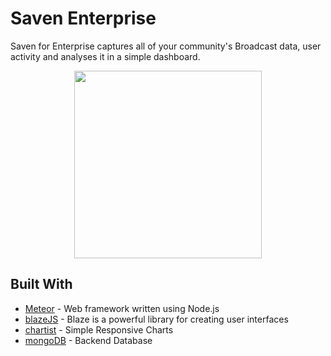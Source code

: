 # Saven Enterprise
Saven for Enterprise captures all of your community's Broadcast data, user activity and analyses it in a simple dashboard.<p align="center">
  <img src="https://d3r4tb575cotg3.cloudfront.net/static/Saven%20Enterprise%20Dashboard%202%20MacPro.png" style="width:300px">
</p>

## Built With

* [Meteor](http://www.meteor.com) - Web framework written using Node.js
* [blazeJS](http://blazejs.org/) - Blaze is a powerful library for creating user interfaces
* [chartist](https://gionkunz.github.io/chartist-js) - Simple Responsive Charts
* [mongoDB](https://www.mongodb.com/) - Backend Database
